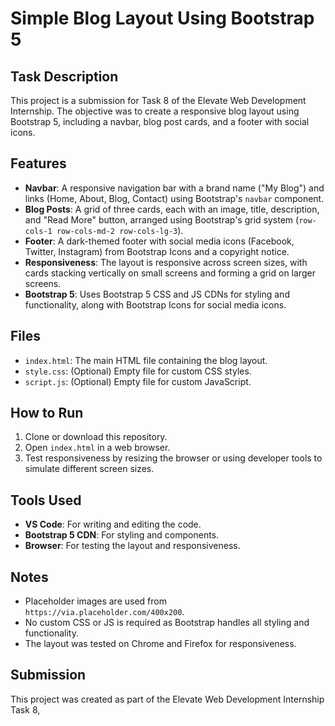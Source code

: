 # Simple Blog Layout Using Bootstrap 5

## Task Description
This project is a submission for Task 8 of the Elevate Web Development Internship. The objective was to create a responsive blog layout using Bootstrap 5, including a navbar, blog post cards, and a footer with social icons.

## Features
- **Navbar**: A responsive navigation bar with a brand name ("My Blog") and links (Home, About, Blog, Contact) using Bootstrap's `navbar` component.
- **Blog Posts**: A grid of three cards, each with an image, title, description, and "Read More" button, arranged using Bootstrap's grid system (`row-cols-1 row-cols-md-2 row-cols-lg-3`).
- **Footer**: A dark-themed footer with social media icons (Facebook, Twitter, Instagram) from Bootstrap Icons and a copyright notice.
- **Responsiveness**: The layout is responsive across screen sizes, with cards stacking vertically on small screens and forming a grid on larger screens.
- **Bootstrap 5**: Uses Bootstrap 5 CSS and JS CDNs for styling and functionality, along with Bootstrap Icons for social media icons.

## Files
- `index.html`: The main HTML file containing the blog layout.
- `style.css`: (Optional) Empty file for custom CSS styles.
- `script.js`: (Optional) Empty file for custom JavaScript.

## How to Run
1. Clone or download this repository.
2. Open `index.html` in a web browser.
3. Test responsiveness by resizing the browser or using developer tools to simulate different screen sizes.

## Tools Used
- **VS Code**: For writing and editing the code.
- **Bootstrap 5 CDN**: For styling and components.
- **Browser**: For testing the layout and responsiveness.

## Notes
- Placeholder images are used from `https://via.placeholder.com/400x200`.
- No custom CSS or JS is required as Bootstrap handles all styling and functionality.
- The layout was tested on Chrome and Firefox for responsiveness.

## Submission
This project was created as part of the Elevate Web Development Internship Task 8,

